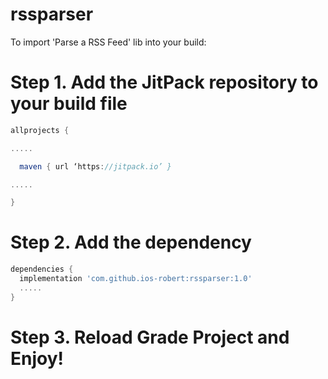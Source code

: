 # rssparser
To import 'Parse a RSS Feed' lib into your build:

# Step 1. Add the JitPack repository to your build file
```groovy
allprojects {

.....

  maven { url ‘https://jitpack.io’ }

.....

}
```
# Step 2. Add the dependency

``` groovy
dependencies {
  implementation 'com.github.ios-robert:rssparser:1.0'
  .....
}
```

# Step 3. Reload Grade Project and Enjoy!
